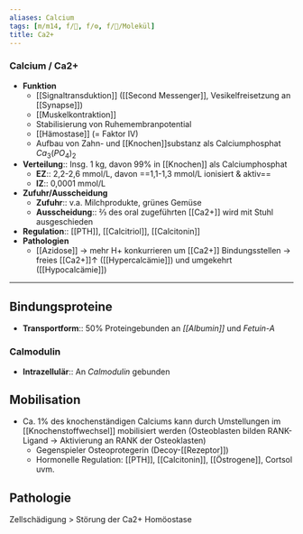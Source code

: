 ```yaml
---
aliases: Calcium
tags: [m/m14, f/🧪, f/⚙️, f/🧪/Molekül]
title: Ca2+
---
```

### Calcium / Ca2+
- **Funktion**
	- [[Signaltransduktion]] ([[Second Messenger]], Vesikelfreisetzung an [[Synapse]])
	- [[Muskelkontraktion]]
	- Stabilisierung von Ruhemembranpotential
	- [[Hämostase]] (= Faktor IV)
	- Aufbau von Zahn- und [[Knochen]]substanz als Calciumphosphat $Ca_{3}(PO_{4})_{2}$
- **Verteilung**:: Insg. 1 kg, davon 99% in [[Knochen]] als Calciumphosphat
	- **EZ**:: 2,2-2,6 mmol/L, davon ==1,1-1,3 mmol/L ionisiert & aktiv==
	- **IZ**:: 0,0001 mmol/L
- **Zufuhr/Ausscheidung**
	- **Zufuhr**:: v.a. Milchprodukte, grünes Gemüse
	- **Ausscheidung**:: ⅔ des oral zugeführten [[Ca2+]] wird mit Stuhl ausgeschieden
- **Regulation**:: [[PTH]], [[Calcitriol]], [[Calcitonin]]
- **Pathologien**
	- [[Azidose]] → mehr H+ konkurrieren um [[Ca2+]] Bindungsstellen → freies [[Ca2+]]↑ ([[Hypercalcämie]]) und umgekehrt ([[Hypocalcämie]])

---

##  Bindungsproteine
- **Transportform**:: 50% Proteingebunden an *[[Albumin]]* und *Fetuin-A*
### Calmodulin
- **Intrazellulär**:: An *Calmodulin* gebunden

## Mobilisation
- Ca. 1% des knochenständigen Calciums kann durch Umstellungen im [[Knochenstoffwechsel]] mobilisiert werden (Osteoblasten bilden RANK-Ligand → Aktivierung an RANK der Osteoklasten)
	- Gegenspieler Osteoprotegerin (Decoy-[[Rezeptor]])
	- Hormonelle Regulation: [[PTH]], [[Calcitonin]], [[Östrogene]], Cortsol uvm.

## Pathologie
Zellschädigung > Störung der Ca2+ Homöostase